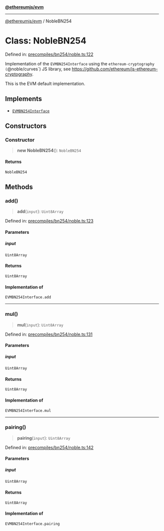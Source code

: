 [**@ethereumjs/evm**](../README.md)

***

[@ethereumjs/evm](../README.md) / NobleBN254

# Class: NobleBN254

Defined in: [precompiles/bn254/noble.ts:122](https://github.com/ethereumjs/ethereumjs-monorepo/blob/master/packages/evm/src/precompiles/bn254/noble.ts#L122)

Implementation of the `EVMBN254Interface` using the `ethereum-cryptography (`@noble/curves`)
JS library, see https://github.com/ethereum/js-ethereum-cryptography.

This is the EVM default implementation.

## Implements

- [`EVMBN254Interface`](../type-aliases/EVMBN254Interface.md)

## Constructors

### Constructor

> **new NobleBN254**(): `NobleBN254`

#### Returns

`NobleBN254`

## Methods

### add()

> **add**(`input`): `Uint8Array`

Defined in: [precompiles/bn254/noble.ts:123](https://github.com/ethereumjs/ethereumjs-monorepo/blob/master/packages/evm/src/precompiles/bn254/noble.ts#L123)

#### Parameters

##### input

`Uint8Array`

#### Returns

`Uint8Array`

#### Implementation of

`EVMBN254Interface.add`

***

### mul()

> **mul**(`input`): `Uint8Array`

Defined in: [precompiles/bn254/noble.ts:131](https://github.com/ethereumjs/ethereumjs-monorepo/blob/master/packages/evm/src/precompiles/bn254/noble.ts#L131)

#### Parameters

##### input

`Uint8Array`

#### Returns

`Uint8Array`

#### Implementation of

`EVMBN254Interface.mul`

***

### pairing()

> **pairing**(`input`): `Uint8Array`

Defined in: [precompiles/bn254/noble.ts:142](https://github.com/ethereumjs/ethereumjs-monorepo/blob/master/packages/evm/src/precompiles/bn254/noble.ts#L142)

#### Parameters

##### input

`Uint8Array`

#### Returns

`Uint8Array`

#### Implementation of

`EVMBN254Interface.pairing`

